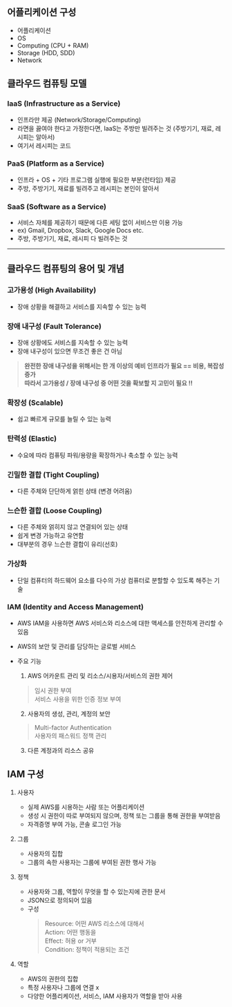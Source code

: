 ## 어플리케이션 구성  
- 어플리케이션
- OS
- Computing (CPU + RAM)
- Storage (HDD, SDD)
- Network 

## 클라우드 컴퓨팅 모델
### IaaS (Infrastructure as a Service)
- 인프라만 제공 (Network/Storage/Computing)
- 라면을 끓여야 한다고 가정한다면, IaaS는 주방만 빌려주는 것 (주방기기, 재료, 레시피는 알아서)
- 여기서 레시피는 코드  

### PaaS (Platform as a Service)
- 인프라 + OS + 기타 프로그램 실행에 필요한 부분(런타임) 제공
- 주방, 주방기기, 재료를 빌려주고 레시피는 본인이 알아서  

### SaaS (Software as a Service)
- 서비스 자체를 제공하기 때문에 다른 세팅 없이 서비스만 이용 가능
- ex) Gmail, Dropbox, Slack, Google Docs etc.
- 주방, 주방기기, 재료, 레시피 다 빌려주는 것  

------------------------------------------------------------------------------
## 클라우드 컴퓨팅의 용어 및 개념

### 고가용성 (High Availability)
- 장애 상황을 해결하고 서비스를 지속할 수 있는 능력

### 장애 내구성 (Fault Tolerance)
- 장애 상황에도 서비스를 지속할 수 있는 능력  
- 장애 내구성이 있으면 무조건 좋은 건 아님
> **완전한 장애 내구성을 위해서는 한 개 이상의 예비 인프라가 필요 == 비용, 복잡성 증가**  
**따라서 고가용성 / 장애 내구성 중 어떤 것을 확보할 지 고민이 필요 !!**

### 확장성 (Scalable)
- 쉽고 빠르게 규모를 늘릴 수 있는 능력

### 탄력성 (Elastic)
- 수요에 따라 컴퓨팅 파워/용량을 확장하거나 축소할 수 있는 능력

### 긴밀한 결합 (Tight Coupling)
- 다른 주체와 단단하게 얽힌 상태 (변경 어려움)

### 느슨한 결합 (Loose Coupling)
- 다른 주체와 얽히지 않고 연결되어 있는 상태
- 쉽게 변경 가능하고 유연함
- 대부분의 경우 느슨한 결합이 유리(선호)

### 가상화
- 단일 컴퓨터의 하드웨어 요소를 다수의 가상 컴퓨터로 분할할 수 있도록 해주는 기술

### IAM (Identity and Access Management)
- AWS IAM을 사용하면 AWS 서비스와 리소스에 대한 액세스를 안전하게 관리할 수 있음
- AWS의 보안 및 관리를 담당하는 글로벌 서비스
- 주요 기능
	1. AWS 어카운트 관리 및 리소스/시용자/서비스의 권한 제어  
	> 임시 권한 부여  
	> 서비스 사용을 위한 인증 정보 부여  

	2. 사용자의 생성, 관리, 계정의 보안
	> Multi-factor Authentication  
	> 사용자의 패스워드 정책 관리  

	3. 다른 계정과의 리소스 공유

## IAM 구성  
1. 사용자  
	- 실제 AWS를 시용하는 사람 또는 어플리케이션
	- 생성 시 권한이 따로 부여되지 않으며, 정책 또는 그룹을 통해 권한을 부여받음  
	- 자격증명 부여 가능, 콘솔 로그인 가능  

2. 그룹  
	- 사용자의 집합  
	- 그룹의 속한 사용자는 그룹에 부여된 권한 행사 가능  

3. 정책  
	- 사용자와 그룹, 역할이 무엇을 할 수 있는지에 관한 문서  
	- JSON으로 정의되어 있음  
	- 구성
		> Resource: 어떤 AWS 리소스에 대해서  
		> Action: 어떤 행동을   
		> Effect: 허용 or 거부    
		> Condition: 정책이 적용되는 조건  

4. 역할  
	- AWS의 권한의 집합  
	- 특정 사용자나 그룹에 연결 x  
	- 다양한 어플리케이션, 서비스, IAM 사용자가 역할을 받아 사용  


